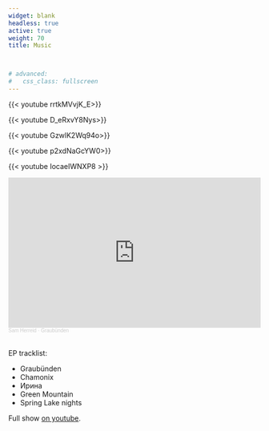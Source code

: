 ```yaml
---
widget: blank
headless: true
active: true
weight: 70
title: Music



# advanced:
#   css_class: fullscreen
---
```

{{< youtube rrtkMVvjK_E>}}

{{< youtube D_eRxvY8Nys>}}

{{< youtube GzwlK2Wq94o>}}

{{< youtube p2xdNaGcYW0>}}

{{< youtube IocaeIWNXP8 >}}

<iframe width="100%" height="300" scrolling="no" frameborder="no" allow="autoplay" src="https://w.soundcloud.com/player/?url=https%3A//api.soundcloud.com/tracks/1233954163&color=%23ff5500&auto_play=false&hide_related=false&show_comments=true&show_user=true&show_reposts=false&show_teaser=true&visual=true"></iframe><div style="font-size: 10px; color: #cccccc;line-break: anywhere;word-break: normal;overflow: hidden;white-space: nowrap;text-overflow: ellipsis; font-family: Interstate,Lucida Grande,Lucida Sans Unicode,Lucida Sans,Garuda,Verdana,Tahoma,sans-serif;font-weight: 100;"><a href="https://soundcloud.com/user-177857063" title="Sam Herreid" target="_blank" style="color: #cccccc; text-decoration: none;">Sam Herreid</a> · <a href="https://soundcloud.com/user-177857063/grabuenden" title="Graubünden" target="_blank" style="color: #cccccc; text-decoration: none;">Graubünden</a></div>

<br/>

EP tracklist:

- Graubünden  
- Chamonix  
- Ирина  
- Green Mountain  
- Spring Lake nights  

Full show [on youtube](https://www.youtube.com/watch?v=IocaeIWNXP8&list=PLvjxaXhyNGE1h5eNkH2IF79Oi69tP_Zm0). 
